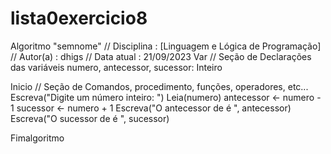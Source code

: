 # lista0exercicio8
Algoritmo "semnome"
// Disciplina   : [Linguagem e Lógica de Programação]
// Autor(a)    : dhigs
// Data atual  : 21/09/2023
Var
// Seção de Declarações das variáveis 
numero, antecessor, sucessor: Inteiro

Inicio
// Seção de Comandos, procedimento, funções, operadores, etc... 
Escreva("Digite um número inteiro: ")
Leia(numero)
antecessor <- numero - 1
sucessor <- numero + 1
Escreva("O antecessor de é ", antecessor)
Escreva("O sucessor de é ", sucessor)


Fimalgoritmo
